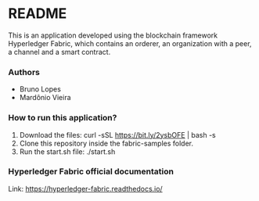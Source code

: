 # README #

This is an application developed using the blockchain framework Hyperledger Fabric, which contains an orderer, an organization with a peer, a channel and a smart contract.

### Authors ###

* Bruno Lopes
* Mardônio Vieira

### How to run this application? ###

1. Download the files: curl -sSL https://bit.ly/2ysbOFE | bash -s
2. Clone this repository inside the fabric-samples folder.
3. Run the start.sh file: ./start.sh

### Hyperledger Fabric official documentation ###

Link: https://hyperledger-fabric.readthedocs.io/

